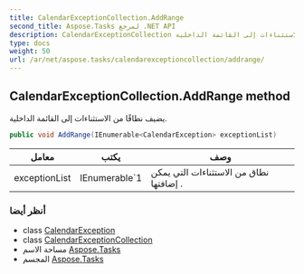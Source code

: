 ```yaml
---
title: CalendarExceptionCollection.AddRange
second_title: Aspose.Tasks لمرجع .NET API
description: CalendarExceptionCollection طريقة. يضيف نطاقًا من الاستثناءات إلى القائمة الداخلية.
type: docs
weight: 50
url: /ar/net/aspose.tasks/calendarexceptioncollection/addrange/
---
```

## CalendarExceptionCollection.AddRange method

يضيف نطاقًا من الاستثناءات إلى القائمة الداخلية.

```csharp
public void AddRange(IEnumerable<CalendarException> exceptionList)
```

| معامل | يكتب | وصف |
| --- | --- | --- |
| exceptionList | IEnumerable`1 | نطاق من الاستثناءات التي يمكن إضافتها . |

### أنظر أيضا

* class [CalendarException](../../calendarexception/)
* class [CalendarExceptionCollection](../)
* مساحة الاسم [Aspose.Tasks](../../calendarexceptioncollection/)
* المجسم [Aspose.Tasks](../../../)


